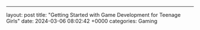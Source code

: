 ---
layout: post
title: "Getting Started with Game Development for Teenage Girls"
date:   2024-03-06 08:02:42 +0000
categories: Gaming

